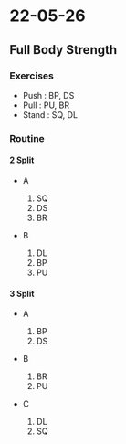 # 22-05-26

## Full Body Strength

### Exercises
- Push : BP, DS
- Pull : PU, BR
- Stand : SQ, DL

### Routine

#### 2 Split
- A
    1. SQ
    2. DS
    3. BR

- B
    1. DL
    2. BP
    3. PU

#### 3 Split
- A
    1. BP
    2. DS

- B
    1. BR
    2. PU

- C
    1. DL
    2. SQ